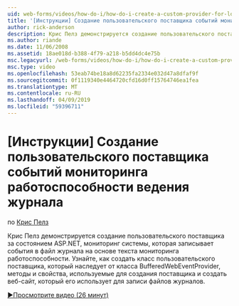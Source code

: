 ```yaml
---
uid: web-forms/videos/how-do-i/how-do-i-create-a-custom-provider-for-logging-health-monitoring-events
title: '[Инструкции] Создание пользовательского поставщика событий мониторинга работоспособности ведения журнала | Документация Майкрософт'
author: rick-anderson
description: Крис Пелз демонстрируется создание пользовательского поставщика за состоянием ASP.NET, мониторинг системы, которая записывает события в файл журнала на основе текста мониторинга работоспособности. LE...
ms.author: riande
ms.date: 11/06/2008
ms.assetid: 18ae018d-b388-4f79-a218-b5dd4dc4e75b
msc.legacyurl: /web-forms/videos/how-do-i/how-do-i-create-a-custom-provider-for-logging-health-monitoring-events
msc.type: video
ms.openlocfilehash: 53eab74be18a8d62235fa2334e032d47a8dfaf9f
ms.sourcegitcommit: 0f1119340e4464720cfd16d0ff15764746ea1fea
ms.translationtype: MT
ms.contentlocale: ru-RU
ms.lasthandoff: 04/09/2019
ms.locfileid: "59396711"
---
```

# <a name="how-do-i-create-a-custom-provider-for-logging-health-monitoring-events"></a>[Инструкции] Создание пользовательского поставщика событий мониторинга работоспособности ведения журнала

по [Крис Пелз](https://twitter.com/chrispels)

Крис Пелз демонстрируется создание пользовательского поставщика за состоянием ASP.NET, мониторинг системы, которая записывает события в файл журнала на основе текста мониторинга работоспособности. Узнайте, как создать класс пользовательского поставщика, который наследует от класса BufferedWebEventProvider, методы и свойства, используемые для создания поставщика и создать веб-сайт, который его использует для записи файлов журналов.

[&#9654;Просмотрите видео (26 минут)](https://channel9.msdn.com/Blogs/ASP-NET-Site-Videos/how-do-i-create-a-custom-provider-for-logging-health-monitoring-events)

